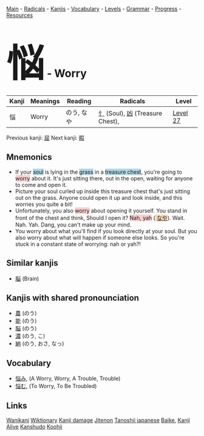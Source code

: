 <style> bigfont {font-size: 100px}</style>
[Main](../README.md) -
[Radicals](../radicals.md) -
[Kanjis](../kanjis.md) -
[Vocabulary](../vocabulary.md) -
[Levels](../levels.md) -
[Grammar](../grammar.md) - 
[Progress](../progress.md) -
[Resources](../resources.md)
# <bigfont> 悩</bigfont> - Worry 

| Kanji | Meanings | Reading | Radicals | Level |
| --- | --- | --- | --- | --- |
| 悩 | Worry | のう, なや | [忄](../radicals/忄.md) (Soul), [凶](../radicals/凶.md) (Treasure Chest),  | [Level 27](../levels/wk_level27.md) |

Previous kanji: [屈](屈.md) Next kanji: [暇](暇.md) 

## Mnemonics
 * If your <span style="background-color:#ADD8E6"> soul</span> is lying in the <span style="background-color:#ADD8E6"> grass</span> in a <span style="background-color:#ADD8E6"> treasure chest</span>, you're going to <span style="background-color:#ffcccb"> worry</span> about it. It's just sitting there, out in the open, waiting for anyone to come and open it.
* Picture your soul curled up inside this treasure chest that's just sitting out on the grass. Anyone could open it up and look inside, and this worries you quite a bit!
* Unfortunately, you also <span style="background-color:#ffcccb"> worry</span> about opening it yourself. You stand in front of the chest and think, Should I open it? <span style="background-color:#ffcccb"> Nah, yah</span> (<span style="background-color:#fed8b1"> [なや](https://jisho.org/search/なや)</span>). Wait. Nah. Yah. Dang, you can't make up your mind.
* You worry about what you'll find if you look directly at your soul. But you also worry about what will happen if someone else looks. So you're stuck in a constant state of worrying: nah or yah?!


## Similar kanjis
 * [脳](脳.md) (Brain)



## Kanjis with shared pronounciation
 * [農](農.md) (のう)
* [能](能.md) (のう)
* [脳](脳.md) (のう)
* [濃](濃.md) (のう, こ)
* [納](納.md) (のう, おさ, なっ)



## Vocabulary
 * [悩み](../vocabulary/悩.md), (A Worry, Worry, A Trouble, Trouble)
* [悩む](../vocabulary/悩.md), (To Worry, To Be Troubled)




## Links 


[Wanikani](https://www.wanikani.com/kanji/悩)
[Wiktionary](https://en.wiktionary.org/wiki/悩)
[Kanji damage](http://www.kanjidamage.com/kanji/search?utf8=✓&q=悩)
[Jitenon](https://jitenon.com/kanji/悩)
[Tanoshii japanese](https://www.tanoshiijapanese.com/dictionary/kanji.cfm?k=悩)
[Baike](https://baike.baidu.com/item/悩),
[Kanji Alive](https://app.kanjialive.com/悩)
[Kanshudo](https://www.kanshudo.com/searchmn?q=悩)
[Koohii](https://kanji.koohii.com/study/kanji/悩)
